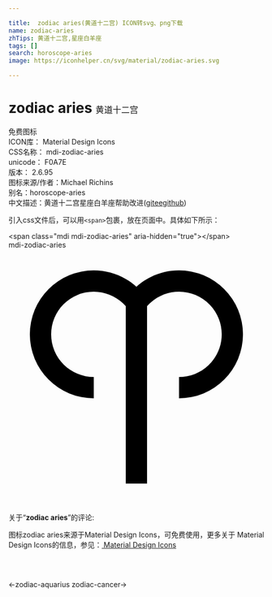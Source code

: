 ```yaml
---

title:  zodiac aries(黄道十二宫) ICON转svg、png下载
name: zodiac-aries
zhTips: 黄道十二宫,星座白羊座
tags: []
search: horoscope-aries
image: https://iconhelper.cn/svg/material/zodiac-aries.svg

---
```


# zodiac aries  <small style="font-size: 60%;font-weight: 100">黄道十二宫</small>


<div class="detail-page">
<p>
<span><span class="badge-success badge">免费图标</span> </span>
<br/>
<span>
ICON库：
<span class="badge-secondary badge">Material Design Icons</span> 
</span>
<br/>
<span>
CSS名称：
<span class="badge-secondary badge">mdi-zodiac-aries</span> 
</span>
<br/>
<span>
unicode：
<span class="badge-secondary badge">F0A7E</span> 
<copy-btn content='F0A7E' btn-title=""></copy-btn>
<copy-btn :content='String.fromCodePoint(parseInt("F0A7E", 16))' btn-title="复制U"></copy-btn>
</span>
<br/>
<span>
版本：
<span class="badge-secondary badge">2.6.95</span> 
</span>
<br/>
<span>图标来源/作者：<span class="badge-light badge">Michael Richins</span></span> 
<br/>
<span>别名：<span class="badge-light badge">horoscope-aries</span></span><br/><span class="zh-detail">中文描述：<span class="badge-primary badge">黄道十二宫</span><span class="badge-primary badge">星座白羊座</span><span class="help-link"><span>帮助改进</span>(<a href="https://gitee.com/liuwave/icon-helper/edit/master/json/material/zodiac-aries.json" target="_blank" rel="noopener noreferrer">gitee</a><a href="https://github.com/liuwave/icon-helper/edit/master/json/material/zodiac-aries.json" target="_blank" rel="noopener noreferrer">github</a></span>)</span><br/>
</p>
</div>
<div class="alert alert-dark">
  <i class="mdi mdi-zodiac-aries mdi-48px"></i>
  <i class="mdi mdi-zodiac-aries mdi-36px"></i>
  <i class="mdi mdi-zodiac-aries mdi-24px"></i>
  <i class="mdi mdi-zodiac-aries mdi-18px"></i>
</div>
<div>
  <p>引入css文件后，可以用<code>&lt;span&gt;</code>包裹，放在页面中。具体如下所示：    
  </p>
  <div class="alert alert-primary" style="font-size: 14px">
    &lt;span class="mdi mdi-zodiac-aries" aria-hidden="true"&gt;&lt;/span&gt;
    <copy-btn content='<span class="mdi mdi-zodiac-aries" aria-hidden="true"></span>'></copy-btn>
  </div>
  <div class="alert alert-secondary">
    <i class="mdi mdi-zodiac-aries"
    style="font-size: 24px"
    aria-hidden="true"></i> mdi-zodiac-aries
    <copy-btn content="mdi-zodiac-aries" btn-title="复制图标名称"></copy-btn>
  </div>
</div>
<div id="svg" class="svg-wrap">
<svg xmlns="http://www.w3.org/2000/svg" viewBox="0 0 24 24"><path d="M16,2C14.95,2 13.91,2.27 13,2.81C12.64,3 12.3,3.26 12,3.54C11.7,3.26 11.36,3 11,2.81C10.09,2.27 9.05,2 8,2A6,6 0 0,0 2,8A6,6 0 0,0 8,14V12A4,4 0 0,1 4,8A4,4 0 0,1 8,4C9,4 10,4.39 10.75,5.1C10.84,5.18 10.92,5.27 11,5.36V22H13V5.36C13.08,5.27 13.16,5.18 13.25,5.1C14.85,3.58 17.38,3.64 18.91,5.25C20.43,6.85 20.36,9.38 18.76,10.9C18,11.61 17.03,12 16,12V14A6,6 0 0,0 22,8A6,6 0 0,0 16,2Z" /></svg>
</div>
<detail full-name='mdi-zodiac-aries'></detail>
<div class="icon-detail__container">
<p>关于“<b>zodiac aries</b>”的评论:</p>
</div>
<Vssue title="关于“zodiac aries”的评论" />    
<div><p>图标zodiac aries来源于Material Design Icons，可免费使用，更多关于 Material Design Icons的信息，参见：<a target="_blank" href="https://iconhelper.cn/material.html"> Material Design Icons</a>
</p></div>

<div style="padding:2rem 0 " class="page-nav"><p class="inner"><span class="prev">←<router-link to="/icon/zodiac-aquarius.html">zodiac-aquarius</router-link></span> <span class="next"><router-link to="/icon/zodiac-cancer.html">zodiac-cancer</router-link>→</span></p></div>

